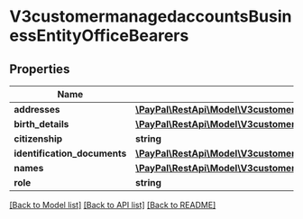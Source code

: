 # V3customermanagedaccountsBusinessEntityOfficeBearers

## Properties
Name | Type | Description | Notes
------------ | ------------- | ------------- | -------------
**addresses** | [**\PayPal\RestApi\Model\V3customermanagedaccountsBusinessEntityAddresses[]**](V3customermanagedaccountsBusinessEntityAddresses.md) |  | [optional] 
**birth_details** | [**\PayPal\RestApi\Model\V3customermanagedaccountsBusinessEntityBirthDetails**](V3customermanagedaccountsBusinessEntityBirthDetails.md) |  | [optional] 
**citizenship** | **string** |  | [optional] 
**identification_documents** | [**\PayPal\RestApi\Model\V3customermanagedaccountsBusinessEntityIdentificationDocuments1[]**](V3customermanagedaccountsBusinessEntityIdentificationDocuments1.md) |  | [optional] 
**names** | [**\PayPal\RestApi\Model\V3customermanagedaccountsBusinessEntityNames1[]**](V3customermanagedaccountsBusinessEntityNames1.md) |  | [optional] 
**role** | **string** |  | [optional] 

[[Back to Model list]](../README.md#documentation-for-models) [[Back to API list]](../README.md#documentation-for-api-endpoints) [[Back to README]](../README.md)


